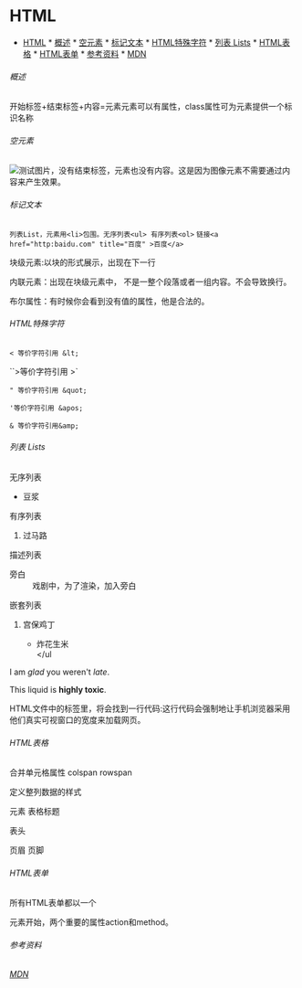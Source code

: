# HTML

* [HTML](#html)
          * [概述](#%E6%A6%82%E8%BF%B0)
          * [空元素](#%E7%A9%BA%E5%85%83%E7%B4%A0)
          * [标记文本](#%E6%A0%87%E8%AE%B0%E6%96%87%E6%9C%AC)
          * [HTML特殊字符](#html%E7%89%B9%E6%AE%8A%E5%AD%97%E7%AC%A6)
          * [列表 Lists](#%E5%88%97%E8%A1%A8-lists)
          * [HTML表格](#html%E8%A1%A8%E6%A0%BC)
          * [HTML表单](#html%E8%A1%A8%E5%8D%95)
          * [参考资料](#%E5%8F%82%E8%80%83%E8%B5%84%E6%96%99)
          * [<a href="https://developer\.mozilla\.org/zh\-CN/docs/learn" rel="nofollow">MDN</a>](#mdn)

          
###### 概述

开始标签+结束标签+内容=元素元素可以有属性，class属性可为元素提供一个标识名称



###### 空元素

<img src="images/e1.png" alt="测试图片">，没有结束标签，元素也没有内容。这是因为图像元素不需要通过内容来产生效果。



###### 标记文本

`列表List，元素用<li>包围。无序列表<ul> 有序列表<ol>`
`链接<a href="http:baidu.com" title="百度" >百度</a>`



块级元素:以块的形式展示，出现在下一行

内联元素：出现在块级元素中， 不是一整个段落或者一组内容。不会导致换行。



布尔属性：有时候你会看到没有值的属性，他是合法的。



###### HTML特殊字符

`< 等价字符引用 &lt;`

``>等价字符引用 &gt;`

`" 等价字符引用 &quot;` 

`'等价字符引用 &apos;`

`& 等价字符引用&amp;`



###### 列表 Lists

无序列表 <ul><li>豆浆</li></ul>

有序列表 <ol><li>过马路</li></ol>描述列表 <dl><dt>旁白</dt><dd>戏剧中，为了渲染，加入旁白<dd></dl>

嵌套列表 <ol><li>宫保鸡丁</li><ul><li>炸花生米</li></ul</ol>



 <!--强调 em 斜体字-->  <p>I am <em>glad</em> you weren't <em>late</em>.</p> <!--非常重要 strong 粗体字-->  <p>This liquid is <strong>highly toxic</strong>.</p>

HTML文件中的<head>标签里，将会找到一行代码<meta name="viewreport" content="width=device-width">:这行代码会强制地让手机浏览器采用他们真实可视窗口的宽度来加载网页。



###### HTML表格

<tr>

<td>

合并单元格属性 colspan rowspan

定义整列数据的样式 <col>

<colgroup>元素

<caption>表格标题

<thread>表头

<tbody>页眉

<tfoot>页脚



###### HTML表单

所有HTML表单都以一个<form>元素开始，两个重要的属性action和method。



###### 参考资料 

###### [MDN](https://developer.mozilla.org/zh-CN/docs/learn)